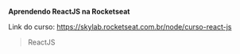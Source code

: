**Aprendendo ReactJS na Rocketseat**

Link do curso: https://skylab.rocketseat.com.br/node/curso-react-js

> ReactJS
